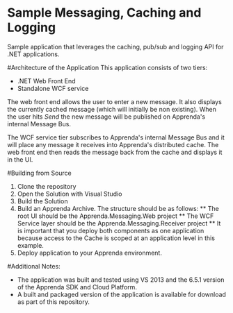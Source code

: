 # Sample Messaging, Caching and Logging
Sample application that leverages the caching, pub/sub and logging API for .NET applications. 

#Architecture of the Application
This application consists of two tiers: 
* .NET Web Front End 
* Standalone WCF service

The web front end allows the user to enter a new message. It also displays the currently cached message (which will initially be non existing). When the user hits *Send* the new message will be published on Apprenda's internal Message Bus.

The WCF service tier subscribes to Apprenda's internal Message Bus and it will place any message it receives into Apprenda's distributed cache. The web front end then reads the message back from the cache and displays it in the UI. 

#Building from Source
1. Clone the repository
2. Open the Solution with Visual Studio
3. Build the Solution
4. Build an Apprenda Archive. The structure should be as follows:
** The root UI should be the Apprenda.Messaging.Web project 
** The WCF Service layer should be the Apprenda.Messaging.Receiver project
** It is important that you deploy both components as one application because access to the Cache is scoped at an application level in this example. 
5. Deploy application to your Apprenda environment. 

#Additional Notes:
* The application was built and tested using VS 2013 and the 6.5.1 version of the Apprenda SDK and Cloud Platform.
* A built and packaged version of the application is available for download as part of this repository.
